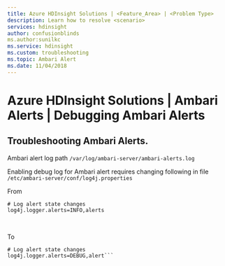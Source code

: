 ```yaml
---
title: Azure HDInsight Solutions | <Feature_Area> | <Problem Type>
description: Learn how to resolve <scenario>
services: hdinsight
author: confusionblinds
ms.author:sunilkc
ms.service: hdinsight
ms.custom: troubleshooting
ms.topic: Ambari Alert
ms.date: 11/04/2018
---
```


# Azure HDInsight Solutions | Ambari Alerts | Debugging Ambari Alerts

## Troubleshooting Ambari Alerts.
Ambari alert log path ```/var/log/ambari-server/ambari-alerts.log```

Enabling debug log for Ambari alert requires changing following in file ```/etc/ambari-server/conf/log4j.properties```

From 
```
# Log alert state changes
log4j.logger.alerts=INFO,alerts
```
<br>

To <br>
```
# Log alert state changes
log4j.logger.alerts=DEBUG,alert```
